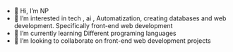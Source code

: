 - 👋 Hi, I’m NP
- 👀 I’m interested in tech , ai , Automatization, creating databases and web development. Specifically front-end web development
- 🌱 I’m currently learning Different programing languages 
- 💞️ I’m looking to collaborate on front-end web development projects 
<!---
Niurkaperez/Niurkaperez is a ✨ special ✨ repository because its `README.md` (this file) appears on your GitHub profile.
You can click the Preview link to take a look at your changes.
--->
